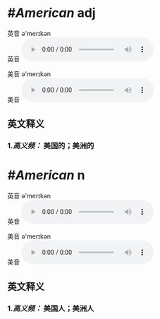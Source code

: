 # ***\#American*** adj
英音 ə'merɪkən  
英音
<audio src="./media/American1.aac" controls="controls"></audio>

美音 ə'merɪkən  
美音
<audio src="./media/American.aac" controls="controls"></audio>



  

英文释义
---
### 1.*高义频：* **美国的；美洲的**  


# ***\#American*** n
英音 ə'merɪkən  
英音
<audio src="./media/American1.aac" controls="controls"></audio>

美音 ə'merɪkən  
美音
<audio src="./media/American.aac" controls="controls"></audio>



  

英文释义
---
### 1.*高义频：* **美国人；美洲人**  


